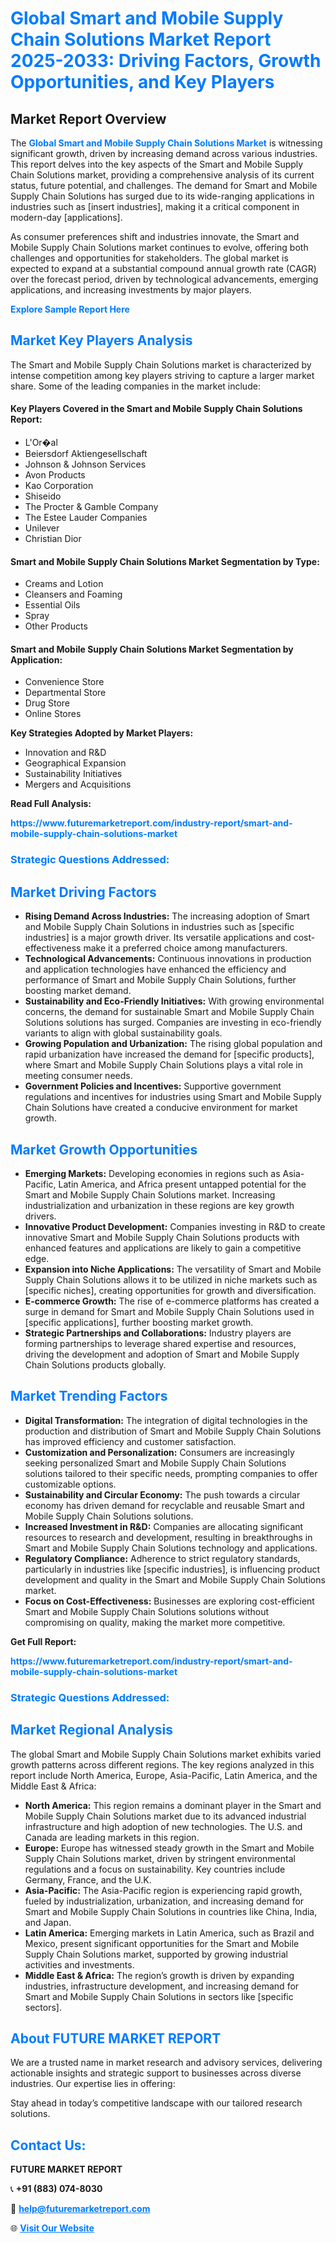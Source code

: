 <h1 style="color: #007BFF;">Global Smart and Mobile Supply Chain Solutions Market Report 2025-2033: Driving Factors, Growth Opportunities, and Key Players</h1>

<section id="overview">
<h2>Market Report Overview</h2>
<p>The <a href="https://www.futuremarketreport.com/industry-report/smart-and-mobile-supply-chain-solutions-market" style="color: #007BFF; text-decoration: none;"><strong>Global Smart and Mobile Supply Chain Solutions Market</strong></a> is witnessing significant growth, driven by increasing demand across various industries. This report delves into the key aspects of the Smart and Mobile Supply Chain Solutions market, providing a comprehensive analysis of its current status, future potential, and challenges. The demand for Smart and Mobile Supply Chain Solutions has surged due to its wide-ranging applications in industries such as [insert industries], making it a critical component in modern-day [applications].</p>
<p>As consumer preferences shift and industries innovate, the Smart and Mobile Supply Chain Solutions market continues to evolve, offering both challenges and opportunities for stakeholders. The global market is expected to expand at a substantial compound annual growth rate (CAGR) over the forecast period, driven by technological advancements, emerging applications, and increasing investments by major players.</p>
</section>

<section id="overview">
<p><a href="https://www.futuremarketreport.com/request-sample/reportId=33674" style="color: #007BFF; text-decoration: none;"><strong>Explore Sample Report Here</strong></a></p>
</section>

<section id="key-players">
<h2 style="color: #007BFF;">Market Key Players Analysis</h2>
<p>The Smart and Mobile Supply Chain Solutions market is characterized by intense competition among key players striving to capture a larger market share. Some of the leading companies in the market include:</p>
<h4>Key Players Covered in the Smart and Mobile Supply Chain Solutions Report:</h4>
<ul><li>L&#039;Or�al</li><li>Beiersdorf Aktiengesellschaft</li><li>Johnson &amp; Johnson Services</li><li>Avon Products</li><li>Kao Corporation</li><li>Shiseido</li><li>The Procter &amp; Gamble Company</li><li>The Estee Lauder Companies</li><li>Unilever</li><li>Christian Dior</li></ul>
<h4>Smart and Mobile Supply Chain Solutions Market Segmentation by Type:</h4>
<ul><li>Creams and Lotion</li><li>Cleansers and Foaming</li><li>Essential Oils</li><li>Spray</li><li>Other Products</li></ul>

<h4>Smart and Mobile Supply Chain Solutions Market Segmentation by Application:</h4>
<ul><li>Convenience Store</li><li>Departmental Store</li><li>Drug Store</li><li>Online Stores</li></ul>
<p><strong>Key Strategies Adopted by Market Players:</strong></p>
<ul>
<li>Innovation and R&D</li>
<li>Geographical Expansion</li>
<li>Sustainability Initiatives</li>
<li>Mergers and Acquisitions</li>
</ul>
</section>

<section>
<p><strong>Read Full Analysis: </strong></p><a href="https://www.futuremarketreport.com/industry-report/smart-and-mobile-supply-chain-solutions-market" style="color: #007BFF; text-decoration: none;"><strong>https://www.futuremarketreport.com/industry-report/smart-and-mobile-supply-chain-solutions-market</strong></a>
<h3 style="color: #007BFF;">Strategic Questions Addressed:</h3>
</section>

<section id="driving-factors">
<h2 style="color: #007BFF;">Market Driving Factors</h2>
<ul>
<li><strong>Rising Demand Across Industries:</strong> The increasing adoption of Smart and Mobile Supply Chain Solutions in industries such as [specific industries] is a major growth driver. Its versatile applications and cost-effectiveness make it a preferred choice among manufacturers.</li>
<li><strong>Technological Advancements:</strong> Continuous innovations in production and application technologies have enhanced the efficiency and performance of Smart and Mobile Supply Chain Solutions, further boosting market demand.</li>
<li><strong>Sustainability and Eco-Friendly Initiatives:</strong> With growing environmental concerns, the demand for sustainable Smart and Mobile Supply Chain Solutions solutions has surged. Companies are investing in eco-friendly variants to align with global sustainability goals.</li>
<li><strong>Growing Population and Urbanization:</strong> The rising global population and rapid urbanization have increased the demand for [specific products], where Smart and Mobile Supply Chain Solutions plays a vital role in meeting consumer needs.</li>
<li><strong>Government Policies and Incentives:</strong> Supportive government regulations and incentives for industries using Smart and Mobile Supply Chain Solutions have created a conducive environment for market growth.</li>
</ul>
</section>

<section id="growth-opportunities">
<h2 style="color: #007BFF;">Market Growth Opportunities</h2>
<ul>
<li><strong>Emerging Markets:</strong> Developing economies in regions such as Asia-Pacific, Latin America, and Africa present untapped potential for the Smart and Mobile Supply Chain Solutions market. Increasing industrialization and urbanization in these regions are key growth drivers.</li>
<li><strong>Innovative Product Development:</strong> Companies investing in R&D to create innovative Smart and Mobile Supply Chain Solutions products with enhanced features and applications are likely to gain a competitive edge.</li>
<li><strong>Expansion into Niche Applications:</strong> The versatility of Smart and Mobile Supply Chain Solutions allows it to be utilized in niche markets such as [specific niches], creating opportunities for growth and diversification.</li>
<li><strong>E-commerce Growth:</strong> The rise of e-commerce platforms has created a surge in demand for Smart and Mobile Supply Chain Solutions used in [specific applications], further boosting market growth.</li>
<li><strong>Strategic Partnerships and Collaborations:</strong> Industry players are forming partnerships to leverage shared expertise and resources, driving the development and adoption of Smart and Mobile Supply Chain Solutions products globally.</li>
</ul>
</section>

<section id="trending-factors">
<h2 style="color: #007BFF;">Market Trending Factors</h2>
<ul>
<li><strong>Digital Transformation:</strong> The integration of digital technologies in the production and distribution of Smart and Mobile Supply Chain Solutions has improved efficiency and customer satisfaction.</li>
<li><strong>Customization and Personalization:</strong> Consumers are increasingly seeking personalized Smart and Mobile Supply Chain Solutions solutions tailored to their specific needs, prompting companies to offer customizable options.</li>
<li><strong>Sustainability and Circular Economy:</strong> The push towards a circular economy has driven demand for recyclable and reusable Smart and Mobile Supply Chain Solutions solutions.</li>
<li><strong>Increased Investment in R&D:</strong> Companies are allocating significant resources to research and development, resulting in breakthroughs in Smart and Mobile Supply Chain Solutions technology and applications.</li>
<li><strong>Regulatory Compliance:</strong> Adherence to strict regulatory standards, particularly in industries like [specific industries], is influencing product development and quality in the Smart and Mobile Supply Chain Solutions market.</li>
<li><strong>Focus on Cost-Effectiveness:</strong> Businesses are exploring cost-efficient Smart and Mobile Supply Chain Solutions solutions without compromising on quality, making the market more competitive.</li>
</ul>
</section>

<section>
<p><strong>Get Full Report: </strong></p><a href="https://www.futuremarketreport.com/industry-report/smart-and-mobile-supply-chain-solutions-market" style="color: #007BFF; text-decoration: none;"><strong>https://www.futuremarketreport.com/industry-report/smart-and-mobile-supply-chain-solutions-market</strong></a>
<h3 style="color: #007BFF;">Strategic Questions Addressed:</h3>
</section>


<section id="regional-analysis">
<h2 style="color: #007BFF;">Market Regional Analysis</h2>
<p>The global Smart and Mobile Supply Chain Solutions market exhibits varied growth patterns across different regions. The key regions analyzed in this report include North America, Europe, Asia-Pacific, Latin America, and the Middle East & Africa:</p>
<ul>
<li><strong>North America:</strong> This region remains a dominant player in the Smart and Mobile Supply Chain Solutions market due to its advanced industrial infrastructure and high adoption of new technologies. The U.S. and Canada are leading markets in this region.</li>
<li><strong>Europe:</strong> Europe has witnessed steady growth in the Smart and Mobile Supply Chain Solutions market, driven by stringent environmental regulations and a focus on sustainability. Key countries include Germany, France, and the U.K.</li>
<li><strong>Asia-Pacific:</strong> The Asia-Pacific region is experiencing rapid growth, fueled by industrialization, urbanization, and increasing demand for Smart and Mobile Supply Chain Solutions in countries like China, India, and Japan.</li>
<li><strong>Latin America:</strong> Emerging markets in Latin America, such as Brazil and Mexico, present significant opportunities for the Smart and Mobile Supply Chain Solutions market, supported by growing industrial activities and investments.</li>
<li><strong>Middle East & Africa:</strong> The region’s growth is driven by expanding industries, infrastructure development, and increasing demand for Smart and Mobile Supply Chain Solutions in sectors like [specific sectors].</li>
</ul>
</section>

<footer>
<h2 style="color: #007BFF;">About FUTURE MARKET REPORT</h2>
<p>We are a trusted name in market research and advisory services, delivering actionable insights and strategic support to businesses across diverse industries. Our expertise lies in offering:</p>

<p>Stay ahead in today’s competitive landscape with our tailored research solutions.</p>

<h2 style="color: #007BFF;">Contact Us:</h2>
<p><strong>FUTURE MARKET REPORT</strong></p>
<p>📞 <strong>+91 (883) 074-8030</strong></p>
<p>📧 <strong><a href="mailto:help@futuremarketreport.com" style="color: #007BFF;">help@futuremarketreport.com</a></strong></p>
<p>🌐 <strong><a href="https://www.futuremarketreport.com/" style="color: #007BFF;">Visit Our Website</a></strong></p>
</footer>